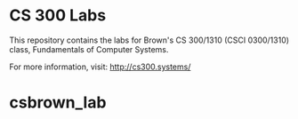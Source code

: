 CS 300 Labs
===========

This repository contains the labs for Brown's CS 300/1310
(CSCI 0300/1310) class, Fundamentals of Computer Systems.

For more information, visit:
http://cs300.systems/
# csbrown_lab

